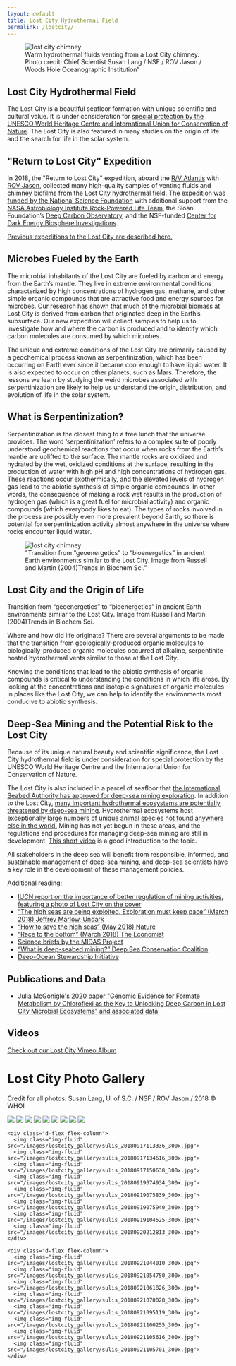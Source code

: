```yaml
---
layout: default
title: Lost City Hydrothermal Field
permalink: /lostcity/
---
```


<div class="float-right">
<figure class="figure">
  <img src="/images/sulis_20180916180909_smaller2_sq.png" class="figure-img img-fluid rounded" alt="lost city chimney">
  <figcaption class="figure-caption">Warm hydrothermal fluids venting from a Lost City chimney. Photo credit: Chief Scientist Susan Lang / NSF / ROV Jason / Woods Hole Oceanographic Institution" </figcaption>
</figure>
</div>

## Lost City Hydrothermal Field
The Lost City is a beautiful seafloor formation with unique scientific and cultural value. It is under consideration for [special protection by the UNESCO World Heritage Centre and International Union for Conservation of Nature](https://whc.unesco.org/en/highseas). The Lost City is also featured in many studies on the origin of life and the search for life in the solar system.

## "Return to Lost City" Expedition
In 2018, the "Return to Lost City" expedition, aboard the [R/V Atlantis](http://www.whoi.edu/main/ships/atlantis) with [ROV Jason](http://www.whoi.edu/ndsfVehicles/Jason/), collected many high-quality samples of venting fluids and chimney biofilms from the Lost City hydrothermal field. 
The expedition was [funded by the National Science Foundation](https://www.nsf.gov/awardsearch/showAward?AWD_ID=1536702) with additional support from the [NASA Astrobiology Institute Rock-Powered Life Team](https://www.colorado.edu/lab/rockpoweredlife/), the Sloan Foundation’s [Deep Carbon Observatory](https://sloan.org/programs/research/deep-carbon-observatory), and the NSF-funded [Center for Dark Energy Biosphere Investigations](https://www.darkenergybiosphere.org/).

[Previous expeditions to the Lost City are described here.](http://www.lostcity.washington.edu/)

## Microbes Fueled by the Earth
The microbial inhabitants of the Lost City are fueled by carbon and energy from the Earth’s mantle. They live in extreme environmental conditions characterized by high concentrations of hydrogen gas, methane, and other simple organic compounds that are attractive food and energy sources for microbes. Our research has shown that much of the microbial biomass at Lost City is derived from carbon that originated deep in the Earth’s subsurface. Our new expedition will collect samples to help us to investigate how and where the carbon is produced and to identify which carbon molecules are consumed by which microbes.

The unique and extreme conditions of the Lost City are primarily caused by a geochemical process known as serpentinization, which has been occurring on Earth ever since it became cool enough to have liquid water. It is also expected to occur on other planets, such as Mars. Therefore, the lessons we learn by studying the weird microbes associated with serpentinization are likely to help us understand the origin, distribution, and evolution of life in the solar system.


## What is Serpentinization?
Serpentinization is the closest thing to a free lunch that the universe provides. The word ‘serpentinization’ refers to a complex suite of poorly understood geochemical reactions that occur when rocks from the Earth’s mantle are uplifted to the surface. The mantle rocks are oxidized and hydrated by the wet, oxidized conditions at the surface, resulting in the production of water with high pH and high concentrations of hydrogen gas. These reactions occur exothermically, and the elevated levels of hydrogen gas lead to the abiotic synthesis of simple organic compounds. In other words, the consequence of making a rock wet results in the production of hydrogen gas (which is a great fuel for microbial activity) and organic compounds (which everybody likes to eat). The types of rocks involved in the process are possibly even more prevalent beyond Earth, so there is potential for serpentinization activity almost anywhere in the universe where rocks encounter liquid water.
<div class="float-right">
<figure class="figure">
  <img src="/images/Russell_cartoon.png" class="figure-img img-fluid rounded" alt="lost city chimney">
  <figcaption class="figure-caption">"Transition from “geoenergetics” to “bioenergetics” in ancient Earth environments similar to the Lost City. Image from Russell and Martin (2004)Trends in Biochem Sci." </figcaption>
</figure>
</div>


## Lost City and the Origin of Life
Transition from “geoenergetics” to “bioenergetics” in ancient Earth environments similar to the Lost City. Image from Russell and Martin (2004)Trends in Biochem Sci.

Where and how did life originate? There are several arguments to be made that the transition from geologically-produced organic molecules to biologically-produced organic molecules occurred at alkaline, serpentinite-hosted hydrothermal vents similar to those at the Lost City.

Knowing the conditions that lead to the abiotic synthesis of organic compounds is critical to understanding the conditions in which life arose. By looking at the concentrations and isotopic signatures of organic molecules in places like the Lost City, we can help to identify the environments most conducive to abiotic synthesis.


## Deep-Sea Mining and the Potential Risk to the Lost City
Because of its unique natural beauty and scientific significance, the Lost City hydrothermal field is under consideration for special protection by the UNESCO World Heritage Centre and the International Union for Conservation of Nature.

The Lost City is also included in a parcel of seafloor that [the International Seabed Authority has approved for deep-sea mining exploration](https://www.newsdeeply.com/oceans/articles/2017/09/06/seabed-mining-the-24-people-who-could-decide-the-fate-of-the-deep-ocean). In addition to the Lost City, [many important hydrothermal ecosystems are potentially threatened by deep-sea mining](http://www.southernfriedscience.com/one-fifth-of-all-known-hydrothermal-vents-are-threatened-by-deep-sea-mining/). Hydrothermal ecosystems host exceptionally [large numbers of unique animal species not found anywhere else in the world.](https://www.newsdeeply.com/oceans/articles/2017/08/02/the-discovery-that-could-throw-a-monkey-wrench-in-deep-sea-mining) Mining has not yet begun in these areas, and the regulations and procedures for managing deep-sea mining are still in development. [This short video](https://www.youtube.com/watch?v=ZYg5oEKk7SA) is a good introduction to the topic.

All stakeholders in the deep sea will benefit from responsible, informed, and sustainable management of deep-sea mining, and deep-sea scientists have a key role in the development of these management policies.

Additional reading:
* [IUCN report on the importance of better regulation of mining activities, featuring a photo of Lost City on the cover](https://www.iucn.org/news/secretariat/201807/draft-mining-regulations-insufficient-protect-deep-sea-%E2%80%93-iucn-report)
* [“The high seas are being exploited. Exploration must keep pace” (March 2018) Jeffrey Marlow, Undark](https://undark.org/article/high-seas-conservation-exploration/)
* [“How to save the high seas” (May 2018) Nature](https://www.nature.com/articles/d41586-018-05079-z)
* [“Race to the bottom” (March 2018) The Economist](http://media.economist.com/news/technology-quarterly/21738059-mining-ocean-floor-about-go-mainstream-race-bottom)
* [Science briefs by the MIDAS Project](https://www.eu-midas.net/policy-and-governance/science-briefs)
* [“What is deep-seabed mining?” Deep Sea Conservation Coalition](http://www.savethehighseas.org/deep-sea-mining/)
* [Deep-Ocean Stewardship Initiative](http://dosi-project.org/)

## Publications and Data
* [Julia McGonigle's 2020 paper "Genomic Evidence for Formate Metabolism by Chloroflexi as the Key to Unlocking Deep Carbon in Lost City Microbial Ecosystems" and associated data](/data/McGonigle-2019-LCY/)

## Videos
[Check out our Lost City Vimeo Album](https://vimeo.com/album/5459980)

<!-- Gallery from https://www.tutorialstonight.com/bootstrap-image-gallery.php-->
<div class="container-fluid">
  <h1 class="text-center">Lost City Photo Gallery</h1>
  <p class="text-center">Credit for all photos: Susan Lang, U. of S.C. / NSF / ROV Jason / 2018 © WHOI</p>

  <div class="d-flex flex-wrap justify-content-center">
    <div class="d-flex flex-column">
      <img class="img-fluid" src="/images/lostcity_gallery/sulis_20180917060132_300x.jpg">
      <img class="img-fluid" src="/images/lostcity_gallery/sulis_20180917082145_300x.jpg">
      <img class="img-fluid" src="/images/lostcity_gallery/sulis_20180917093149_300x.jpg">
      <img class="img-fluid" src="/images/lostcity_gallery/sulis_20180917084823_300x.jpg">
      <img class="img-fluid" src="/images/lostcity_gallery/sulis_20180917100838_300x.jpg">      
      <img class="img-fluid" src="/images/lostcity_gallery/sulis_20180917101045_300x.jpg">      
      <img class="img-fluid" src="/images/lostcity_gallery/sulis_20180917102247_300x.jpg">      
      <img class="img-fluid" src="/images/lostcity_gallery/sulis_20180917102725_300x.jpg">      
      <img class="img-fluid" src="/images/lostcity_gallery/sulis_20180917105130_300x.jpg">      
    </div>  
    
    <div class="d-flex flex-column">
      <img class="img-fluid" src="/images/lostcity_gallery/sulis_20180917113336_300x.jpg">
      <img class="img-fluid" src="/images/lostcity_gallery/sulis_20180917134616_300x.jpg">    
      <img class="img-fluid" src="/images/lostcity_gallery/sulis_20180917150638_300x.jpg">
      <img class="img-fluid" src="/images/lostcity_gallery/sulis_20180919074934_300x.jpg">
      <img class="img-fluid" src="/images/lostcity_gallery/sulis_20180919075839_300x.jpg">
      <img class="img-fluid" src="/images/lostcity_gallery/sulis_20180919075940_300x.jpg">
      <img class="img-fluid" src="/images/lostcity_gallery/sulis_20180919104525_300x.jpg">
      <img class="img-fluid" src="/images/lostcity_gallery/sulis_20180920212813_300x.jpg">
    </div>  
    
    <div class="d-flex flex-column">
      <img class="img-fluid" src="/images/lostcity_gallery/sulis_20180921044010_300x.jpg">
      <img class="img-fluid" src="/images/lostcity_gallery/sulis_20180921054750_300x.jpg">
      <img class="img-fluid" src="/images/lostcity_gallery/sulis_20180921061826_300x.jpg">
      <img class="img-fluid" src="/images/lostcity_gallery/sulis_20180921070028_300x.jpg">
      <img class="img-fluid" src="/images/lostcity_gallery/sulis_20180921095119_300x.jpg">
      <img class="img-fluid" src="/images/lostcity_gallery/sulis_20180921100255_300x.jpg">
      <img class="img-fluid" src="/images/lostcity_gallery/sulis_20180921105616_300x.jpg">
      <img class="img-fluid" src="/images/lostcity_gallery/sulis_20180921105701_300x.jpg">      
    </div>  
     
  </div>
</div>
